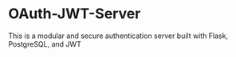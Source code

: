 # OAuth-JWT-Server
This is a modular and secure authentication server built with Flask, PostgreSQL, and JWT
